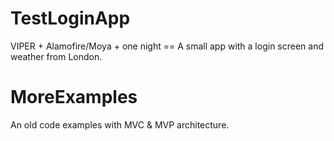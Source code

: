 # TestLoginApp
VIPER + Alamofire/Moya + one night == A small app with a login screen and weather from London.

# MoreExamples
An old code examples with MVC & MVP architecture.
